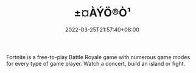 ﻿---
weight: 
title: "±¤ÀÝÖ®Ò¹"
description: "Fortnite is a free-to-play Battle Royale game with numerous game modes for every type of game player. Watch a concert, build an island or fight."
date: 2022-03-25T21:57:40+08:00
lastmod: 2022-03-25T16:45:40+08:00
draft: false
authors: ["Metabd"]
featuredImage: "91.png"
link: "https://www.epicgames.com/fortnite/en-US/home"
tags: ["±¤ÀÝÖ®Ò¹","NFTÓÎÏ·"]
categories: ["navigation"]
navigation: ["NFTÓÎÏ·"]
lightgallery: true
toc: true
pinned: false
recommend: false
recommend1: false
---
Fortnite is a free-to-play Battle Royale game with numerous game modes for every type of game player. Watch a concert, build an island or fight.
